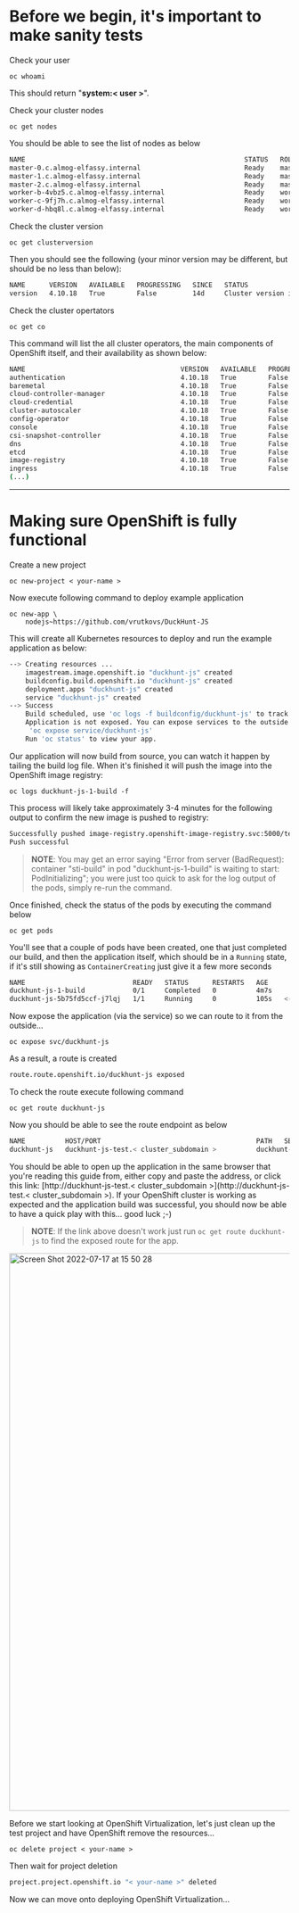 # Before we begin, it's important to make sanity tests

Check your user
 
```execute
oc whoami
```
This should return "**system:< user >**".

Check your cluster nodes

```execute
oc get nodes
```

You should be able to see the list of nodes as below

~~~bash
NAME                                                       STATUS   ROLES    AGE   VERSION
master-0.c.almog-elfassy.internal                          Ready    master   14d   v1.23.5+3afdacb
master-1.c.almog-elfassy.internal                          Ready    master   14d   v1.23.5+3afdacb
master-2.c.almog-elfassy.internal                          Ready    master   14d   v1.23.5+3afdacb
worker-b-4vbz5.c.almog-elfassy.internal                    Ready    worker   14d   v1.23.5+3afdacb
worker-c-9fj7h.c.almog-elfassy.internal                    Ready    worker   14d   v1.23.5+3afdacb
worker-d-hbq8l.c.almog-elfassy.internal                    Ready    worker   14d   v1.23.5+3afdacb
~~~


Check the cluster version 

```execute
oc get clusterversion
```

Then you should see the following (your minor version may be different, but should be no less than below):

~~~bash
NAME      VERSION   AVAILABLE   PROGRESSING   SINCE   STATUS
version   4.10.18   True        False         14d     Cluster version is 4.10.18
~~~

Check the cluster opertators

```execute
oc get co
```
This command will list the all cluster operators, the main components of OpenShift itself, and their availability as shown below:

~~~bash
NAME                                       VERSION   AVAILABLE   PROGRESSING   DEGRADED   SINCE   MESSAGE
authentication                             4.10.18   True        False         False      14d
baremetal                                  4.10.18   True        False         False      14d
cloud-controller-manager                   4.10.18   True        False         False      14d
cloud-credential                           4.10.18   True        False         False      14d
cluster-autoscaler                         4.10.18   True        False         False      14d
config-operator                            4.10.18   True        False         False      14d
console                                    4.10.18   True        False         False      14d
csi-snapshot-controller                    4.10.18   True        False         False      14d
dns                                        4.10.18   True        False         False      14d
etcd                                       4.10.18   True        False         False      14d
image-registry                             4.10.18   True        False         False      114m
ingress                                    4.10.18   True        False         False      14d
(...)
~~~

----

# Making sure OpenShift is fully functional

Create a new project 

```execute
oc new-project < your-name >
```

Now execute following command to deploy example application

```execute
oc new-app \
	nodejs~https://github.com/vrutkovs/DuckHunt-JS
```

This will create all Kubernetes resources to deploy and run the example application as below:

~~~bash
--> Creating resources ...
    imagestream.image.openshift.io "duckhunt-js" created
    buildconfig.build.openshift.io "duckhunt-js" created
    deployment.apps "duckhunt-js" created
    service "duckhunt-js" created
--> Success
    Build scheduled, use 'oc logs -f buildconfig/duckhunt-js' to track its progress.
    Application is not exposed. You can expose services to the outside world by executing one or more of the commands below:
     'oc expose service/duckhunt-js'
    Run 'oc status' to view your app.
~~~


Our application will now build from source, you can watch it happen by tailing the build log file. When it's finished it will push the image into the OpenShift image registry:

```execute
oc logs duckhunt-js-1-build -f
```

This process will likely take approximately 3-4 minutes for the following output to confirm the new image is pushed to registry:

~~~bash
Successfully pushed image-registry.openshift-image-registry.svc:5000/test/duckhunt-js@sha256:c4e64bc633ae09ce0f2f2f6de2ca9eaca8e11dc5b335301a2be78216df4b6929
Push successful
~~~

> **NOTE**: You may get an error saying "Error from server (BadRequest): container "sti-build" in pod "duckhunt-js-1-build" is waiting to start: PodInitializing"; you were just too quick to ask for the log output of the pods, simply re-run the command.

Once finished, check the status of the pods by executing the command below

```execute
oc get pods 
```

You'll see that a couple of pods have been created, one that just completed our build, and then the application itself, which should be in a `Running` state, if it's still showing as `ContainerCreating` just give it a few more seconds


~~~bash
NAME                           READY   STATUS      RESTARTS   AGE
duckhunt-js-1-build            0/1     Completed   0          4m7s
duckhunt-js-5b75fd5ccf-j7lqj   1/1     Running     0          105s   <-- this is our app!
~~~

Now expose the application (via the service) so we can route to it from the outside...

```execute
oc expose svc/duckhunt-js
```

As a result, a route is created

~~~bash
route.route.openshift.io/duckhunt-js exposed
~~~

To check the route execute following command

```execute
oc get route duckhunt-js
```

Now you should be able to see the route endpoint as below

~~~bash
NAME          HOST/PORT                                       PATH   SERVICES      PORT       TERMINATION   WILDCARD
duckhunt-js   duckhunt-js-test.< cluster_subdomain >          duckhunt-js          8080-tcp                 None
~~~

You should be able to open up the application in the same browser that you're reading this guide from, either copy and paste the address, or click this link: [http://duckhunt-js-test.< cluster_subdomain >](http://duckhunt-js-test.< cluster_subdomain >). If your OpenShift cluster is working as expected and the application build was successful, you should now be able to have a quick play with this... good luck ;-)
> **NOTE**: If the link above doesn't work just run `oc get route duckhunt-js` to find the exposed route for the app. 

<img width="1000" alt="Screen Shot 2022-07-17 at 15 50 28" src="https://user-images.githubusercontent.com/64369864/179399155-f31e6051-46ca-490c-b07e-6e5e7138c41b.png">

Before we start looking at OpenShift Virtualization, let's just clean up the test project and have OpenShift remove the resources...

```execute
oc delete project < your-name >
```

Then wait for project deletion

~~~bash
project.project.openshift.io "< your-name >" deleted
~~~

Now we can move onto deploying OpenShift Virtualization...

